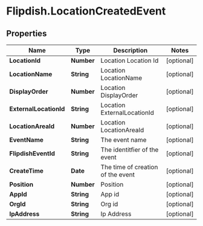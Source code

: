 # Flipdish.LocationCreatedEvent

## Properties

Name | Type | Description | Notes
------------ | ------------- | ------------- | -------------
**LocationId** | **Number** | Location Location Id | [optional] 
**LocationName** | **String** | Location LocationName | [optional] 
**DisplayOrder** | **Number** | Location DisplayOrder | [optional] 
**ExternalLocationId** | **String** | Location ExternalLocationId | [optional] 
**LocationAreaId** | **Number** | Location LocationAreaId | [optional] 
**EventName** | **String** | The event name | [optional] 
**FlipdishEventId** | **String** | The identitfier of the event | [optional] 
**CreateTime** | **Date** | The time of creation of the event | [optional] 
**Position** | **Number** | Position | [optional] 
**AppId** | **String** | App id | [optional] 
**OrgId** | **String** | Org id | [optional] 
**IpAddress** | **String** | Ip Address | [optional] 


